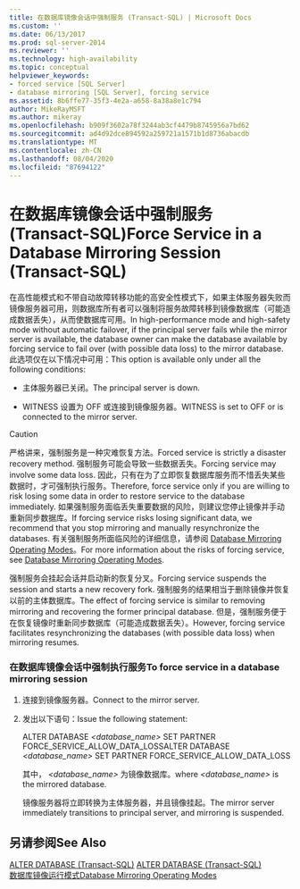 ```yaml
---
title: 在数据库镜像会话中强制服务 (Transact-SQL) | Microsoft Docs
ms.custom: ''
ms.date: 06/13/2017
ms.prod: sql-server-2014
ms.reviewer: ''
ms.technology: high-availability
ms.topic: conceptual
helpviewer_keywords:
- forced service [SQL Server]
- database mirroring [SQL Server], forcing service
ms.assetid: 8b6ffe77-35f3-4e2a-a658-8a38a8e1c794
author: MikeRayMSFT
ms.author: mikeray
ms.openlocfilehash: b909f3602a78f3244ab3cf4479b8745956a7bd62
ms.sourcegitcommit: ad4d92dce894592a259721a1571b1d8736abacdb
ms.translationtype: MT
ms.contentlocale: zh-CN
ms.lasthandoff: 08/04/2020
ms.locfileid: "87694122"
---
```

# <a name="force-service-in-a-database-mirroring-session-transact-sql"></a><span data-ttu-id="86c2e-102">在数据库镜像会话中强制服务 (Transact-SQL)</span><span class="sxs-lookup"><span data-stu-id="86c2e-102">Force Service in a Database Mirroring Session (Transact-SQL)</span></span>
  <span data-ttu-id="86c2e-103">在高性能模式和不带自动故障转移功能的高安全性模式下，如果主体服务器失败而镜像服务器可用，则数据库所有者可以强制将服务故障转移到镜像数据库（可能造成数据丢失），从而使数据库可用。</span><span class="sxs-lookup"><span data-stu-id="86c2e-103">In high-performance mode and high-safety mode without automatic failover, if the principal server fails while the mirror server is available, the database owner can make the database available by forcing service to fail over (with possible data loss) to the mirror database.</span></span> <span data-ttu-id="86c2e-104">此选项仅在以下情况中可用：</span><span class="sxs-lookup"><span data-stu-id="86c2e-104">This option is available only under all the following conditions:</span></span>  
  
-   <span data-ttu-id="86c2e-105">主体服务器已关闭。</span><span class="sxs-lookup"><span data-stu-id="86c2e-105">The principal server is down.</span></span>  
  
-   <span data-ttu-id="86c2e-106">WITNESS 设置为 OFF 或连接到镜像服务器。</span><span class="sxs-lookup"><span data-stu-id="86c2e-106">WITNESS is set to OFF or is connected to the mirror server.</span></span>  
  
> [!CAUTION]  
>  <span data-ttu-id="86c2e-107">严格讲来，强制服务是一种灾难恢复方法。</span><span class="sxs-lookup"><span data-stu-id="86c2e-107">Forced service is strictly a disaster recovery method.</span></span> <span data-ttu-id="86c2e-108">强制服务可能会导致一些数据丢失。</span><span class="sxs-lookup"><span data-stu-id="86c2e-108">Forcing service may involve some data loss.</span></span> <span data-ttu-id="86c2e-109">因此，只有在为了立即恢复数据库服务而不惜丢失某些数据时，才可强制执行服务。</span><span class="sxs-lookup"><span data-stu-id="86c2e-109">Therefore, force service only if you are willing to risk losing some data in order to restore service to the database immediately.</span></span> <span data-ttu-id="86c2e-110">如果强制服务面临丢失重要数据的风险，则建议您停止镜像并手动重新同步数据库。</span><span class="sxs-lookup"><span data-stu-id="86c2e-110">If forcing service risks losing significant data, we recommend that you stop mirroring and manually resynchronize the databases.</span></span> <span data-ttu-id="86c2e-111">有关强制服务所面临风险的详细信息，请参阅 [Database Mirroring Operating Modes](database-mirroring-operating-modes.md)。</span><span class="sxs-lookup"><span data-stu-id="86c2e-111">For more information about the risks of forcing service, see [Database Mirroring Operating Modes](database-mirroring-operating-modes.md).</span></span>  
  
 <span data-ttu-id="86c2e-112">强制服务会挂起会话并启动新的恢复分叉。</span><span class="sxs-lookup"><span data-stu-id="86c2e-112">Forcing service suspends the session and starts a new recovery fork.</span></span> <span data-ttu-id="86c2e-113">强制服务的结果相当于删除镜像并恢复以前的主体数据库。</span><span class="sxs-lookup"><span data-stu-id="86c2e-113">The effect of forcing service is similar to removing mirroring and recovering the former principal database.</span></span> <span data-ttu-id="86c2e-114">但是，强制服务便于在恢复镜像时重新同步数据库（可能造成数据丢失）。</span><span class="sxs-lookup"><span data-stu-id="86c2e-114">However, forcing service facilitates resynchronizing the databases (with possible data loss) when mirroring resumes.</span></span>  
  
### <a name="to-force-service-in-a-database-mirroring-session"></a><span data-ttu-id="86c2e-115">在数据库镜像会话中强制执行服务</span><span class="sxs-lookup"><span data-stu-id="86c2e-115">To force service in a database mirroring session</span></span>  
  
1.  <span data-ttu-id="86c2e-116">连接到镜像服务器。</span><span class="sxs-lookup"><span data-stu-id="86c2e-116">Connect to the mirror server.</span></span>  
  
2.  <span data-ttu-id="86c2e-117">发出以下语句：</span><span class="sxs-lookup"><span data-stu-id="86c2e-117">Issue the following statement:</span></span>  
  
     <span data-ttu-id="86c2e-118">ALTER DATABASE *<database_name>* SET PARTNER FORCE_SERVICE_ALLOW_DATA_LOSS</span><span class="sxs-lookup"><span data-stu-id="86c2e-118">ALTER DATABASE *<database_name>* SET PARTNER FORCE_SERVICE_ALLOW_DATA_LOSS</span></span>  
  
     <span data-ttu-id="86c2e-119">其中， *<database_name>* 为镜像数据库。</span><span class="sxs-lookup"><span data-stu-id="86c2e-119">where *<database_name>* is the mirrored database.</span></span>  
  
     <span data-ttu-id="86c2e-120">镜像服务器将立即转换为主体服务器，并且镜像挂起。</span><span class="sxs-lookup"><span data-stu-id="86c2e-120">The mirror server immediately transitions to principal server, and mirroring is suspended.</span></span>  
  
## <a name="see-also"></a><span data-ttu-id="86c2e-121">另请参阅</span><span class="sxs-lookup"><span data-stu-id="86c2e-121">See Also</span></span>  
 <span data-ttu-id="86c2e-122">[ALTER DATABASE (Transact-SQL)](/sql/t-sql/statements/alter-database-transact-sql) </span><span class="sxs-lookup"><span data-stu-id="86c2e-122">[ALTER DATABASE &#40;Transact-SQL&#41;](/sql/t-sql/statements/alter-database-transact-sql) </span></span>  
 [<span data-ttu-id="86c2e-123">数据库镜像运行模式</span><span class="sxs-lookup"><span data-stu-id="86c2e-123">Database Mirroring Operating Modes</span></span>](database-mirroring-operating-modes.md)  
  
  
